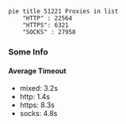 
```mermaid
pie title 51221 Proxies in list
    "HTTP" : 22564
    "HTTPS": 6321
    "SOCKS" : 27958
```

### Some Info
#### Average Timeout

- mixed: 3.2s
- http: 1.4s
- https: 8.3s
- socks: 4.8s
